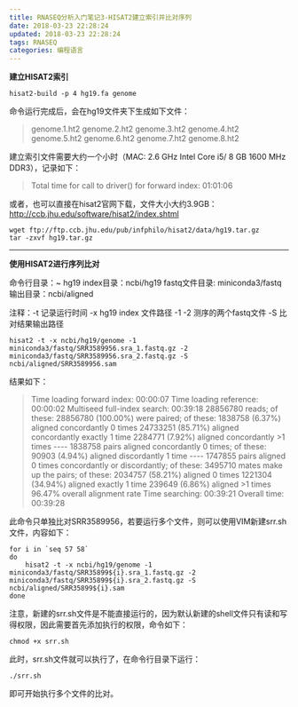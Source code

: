 ```yaml
---
title: RNASEQ分析入门笔记3-HISAT2建立索引并比对序列
date: 2018-03-23 22:28:24
updated: 2018-03-23 22:28:24
tags: RNASEQ
categories: 编程语言
---
```


**建立HISAT2索引**

    hisat2-build -p 4 hg19.fa genome

命令运行完成后，会在hg19文件夹下生成如下文件：

> genome.1.ht2
genome.2.ht2
genome.3.ht2
genome.4.ht2
genome.5.ht2
genome.6.ht2
genome.7.ht2
genome.8.ht2

建立索引文件需要大约一个小时（MAC: 2.6 GHz Intel Core i5/ 8 GB 1600 MHz DDR3），记录如下：

> Total time for call to driver() for forward index: 01:01:06

或者，也可以直接在hisat2官网下载，文件大小大约3.9GB：http://ccb.jhu.edu/software/hisat2/index.shtml

    wget ftp://ftp.ccb.jhu.edu/pub/infphilo/hisat2/data/hg19.tar.gz
    tar -zxvf hg19.tar.gz
---

**使用HISAT2进行序列比对**

命令行目录：~
hg19 index目录：ncbi/hg19
fastq文件目录: miniconda3/fastq
输出目录：ncbi/aligned

注释：-t 记录运行时间 -x hg19 index 文件路径 -1 -2 测序的两个fastq文件 -S 比对结果输出路径

    hisat2 -t -x ncbi/hg19/genome -1 miniconda3/fastq/SRR3589956.sra_1.fastq.gz -2 miniconda3/fastq/SRR3589956.sra_2.fastq.gz -S ncbi/aligned/SRR3589956.sam

结果如下：

> Time loading forward index: 00:00:07
Time loading reference: 00:00:02
Multiseed full-index search: 00:39:18
28856780 reads; of these:
  28856780 (100.00%) were paired; of these:
    1838758 (6.37%) aligned concordantly 0 times
    24733251 (85.71%) aligned concordantly exactly 1 time
    2284771 (7.92%) aligned concordantly >1 times
    ----
    1838758 pairs aligned concordantly 0 times; of these:
      90903 (4.94%) aligned discordantly 1 time
    ----
    1747855 pairs aligned 0 times concordantly or discordantly; of these:
      3495710 mates make up the pairs; of these:
        2034757 (58.21%) aligned 0 times
        1221304 (34.94%) aligned exactly 1 time
        239649 (6.86%) aligned >1 times
96.47% overall alignment rate
Time searching: 00:39:21
Overall time: 00:39:28


此命令只单独比对SRR3589956，若要运行多个文件，则可以使用VIM新建srr.sh文件，内容如下：

    for i in `seq 57 58`
    do
        hisat2 -t -x ncbi/hg19/genome -1 miniconda3/fastq/SRR35899${i}.sra_1.fastq.gz -2 miniconda3/fastq/SRR35899${i}.sra_2.fastq.gz -S ncbi/aligned/SRR35899${i}.sam
    done

注意，新建的srr.sh文件是不能直接运行的，因为默认新建的shell文件只有读和写得权限，因此需要首先添加执行的权限，命令如下：

    chmod +x srr.sh

此时，srr.sh文件就可以执行了，在命令行目录下运行：
    
    ./srr.sh

即可开始执行多个文件的比对。

